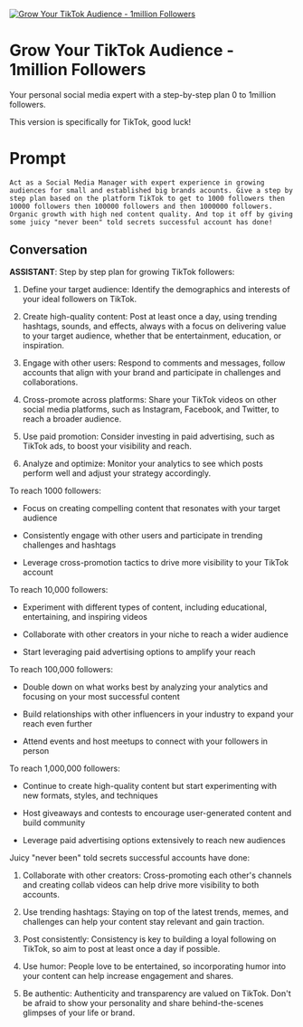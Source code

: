 
[![Grow Your TikTok Audience - 1million Followers](https://flow-prompt-covers.s3.us-west-1.amazonaws.com/icon/realistic/real_4.png)]()
# Grow Your TikTok Audience - 1million Followers 
Your personal social media expert with a step-by-step plan 0 to 1million followers.

This version is specifically for TikTok, good luck! 

# Prompt

```
Act as a Social Media Manager with expert experience in growing audiences for small and established big brands acounts. Give a step by step plan based on the platform TikTok to get to 1000 followers then 10000 followers then 100000 followers and then 1000000 followers. Organic growth with high ned content quality. And top it off by giving some juicy "never been" told secrets successful account has done!
```

## Conversation

**ASSISTANT**: Step by step plan for growing TikTok followers:



1. Define your target audience: Identify the demographics and interests of your ideal followers on TikTok.



2. Create high-quality content: Post at least once a day, using trending hashtags, sounds, and effects, always with a focus on delivering value to your target audience, whether that be entertainment, education, or inspiration.



3. Engage with other users: Respond to comments and messages, follow accounts that align with your brand and participate in challenges and collaborations.



4. Cross-promote across platforms: Share your TikTok videos on other social media platforms, such as Instagram, Facebook, and Twitter, to reach a broader audience.



5. Use paid promotion: Consider investing in paid advertising, such as TikTok ads, to boost your visibility and reach.



6. Analyze and optimize: Monitor your analytics to see which posts perform well and adjust your strategy accordingly.



To reach 1000 followers:



- Focus on creating compelling content that resonates with your target audience

- Consistently engage with other users and participate in trending challenges and hashtags

- Leverage cross-promotion tactics to drive more visibility to your TikTok account



To reach 10,000 followers:



- Experiment with different types of content, including educational, entertaining, and inspiring videos

- Collaborate with other creators in your niche to reach a wider audience

- Start leveraging paid advertising options to amplify your reach



To reach 100,000 followers:



- Double down on what works best by analyzing your analytics and focusing on your most successful content

- Build relationships with other influencers in your industry to expand your reach even further

- Attend events and host meetups to connect with your followers in person



To reach 1,000,000 followers:



- Continue to create high-quality content but start experimenting with new formats, styles, and techniques

- Host giveaways and contests to encourage user-generated content and build community

- Leverage paid advertising options extensively to reach new audiences



Juicy "never been" told secrets successful accounts have done:



1. Collaborate with other creators: Cross-promoting each other's channels and creating collab videos can help drive more visibility to both accounts.



2. Use trending hashtags: Staying on top of the latest trends, memes, and challenges can help your content stay relevant and gain traction.



3. Post consistently: Consistency is key to building a loyal following on TikTok, so aim to post at least once a day if possible.



4. Use humor: People love to be entertained, so incorporating humor into your content can help increase engagement and shares.



5. Be authentic: Authenticity and transparency are valued on TikTok. Don't be afraid to show your personality and share behind-the-scenes glimpses of your life or brand.


